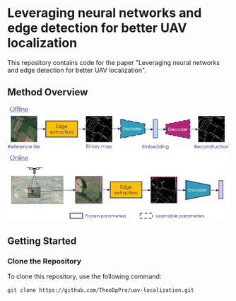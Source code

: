 # Leveraging neural networks and edge detection for better UAV localization

This repository contains code for the paper "Leveraging neural networks and edge detection for better UAV localization".

## Method Overview

![Method overview](https://github.com/TheoDpPro/uav-localization/blob/main/figures/overview_method.PNG)

## Getting Started

### Clone the Repository

To clone this repository, use the following command:

```bash
git clone https://github.com/TheoDpPro/uav-localization.git
